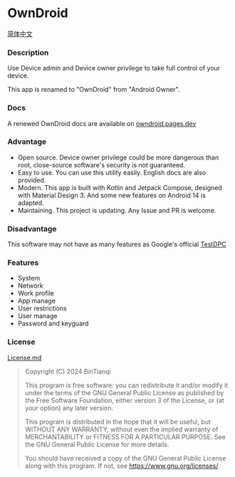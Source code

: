 # OwnDroid

[简体中文](Readme.md)

### Description

Use Device admin and Device owner privilege to take full control of your device. 

This app is renamed to "OwnDroid" from "Android Owner".

### Docs

A renewed OwnDroid docs are available on [owndroid.pages.dev](https://owndroid.pages.dev)

### Advantage

- Open source. Device owner privilege could be more dangerous than root, close-source software's security is not guaranteed. 
- Easy to use. You can use this utility easily. English docs are also provided.
- Modern. This app is built with Kotlin and Jetpack Compose, designed with Material Design 3. And some new features on Android 14 is adapted. 
- Maintaining. This project is updating. Any Issue and PR is welcome. 

### Disadvantage

This software may not have as many features as Google's official [TestDPC](https://github.com/googlesamples/android-testdpc) 

### Features

- System
- Network
- Work profile
- App manage
- User restrictions
- User manage
- Password and keyguard

### License

[License.md](LICENSE.md)

> Copyright (C)  2024  BinTianqi
>
> This program is free software: you can redistribute it and/or modify it under the terms of the GNU General Public License as published by the Free Software Foundation, either version 3 of the License, or (at your option) any later version.
>
> This program is distributed in the hope that it will be useful, but WITHOUT ANY WARRANTY; without even the implied warranty of MERCHANTABILITY or FITNESS FOR A PARTICULAR PURPOSE.  See the GNU General Public License for more details.
>
> You should have received a copy of the GNU General Public License along with this program.  If not, see <https://www.gnu.org/licenses/>.
